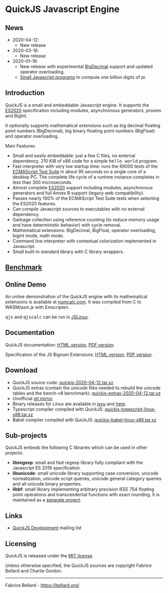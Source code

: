 <h1>QuickJS Javascript Engine</h1>

<h2>News</h2>

<ul>
  <li>2020-04-12:
    <ul>
      <li>New release</li>
    </ul>
  </li>
  <li>2020-03-16:
    <ul>
      <li>New release</li>
    </ul>
  </li>
  <li>2020-01-19:
    <ul>
      <li>New release with
    experimental <a href="https://github.com/littledan/proposal-bigdecimal">BigDecimal</a>
    support and updated operator overloading.</li>
      <li><a href="https://bellard.org/quickjs/pi.html">Small Javascript programs</a> to compute
      one billion digits of pi.</li>
    </ul>
  </li>
</ul>

<h2>Introduction</h2>

QuickJS is a small and embeddable Javascript engine. It supports the
<a href="https://tc39.github.io/ecma262/">ES2020</a> specification
including modules, asynchronous generators, proxies and BigInt.
<p>
It optionally supports mathematical extensions such as big decimal
floating point numbers (BigDecimal), big binary floating point numbers
(BigFloat) and operator overloading.
<p>
Main Features:
<ul>

<li> Small and easily embeddable: just a few C files, no external
dependency, 210 KiB of x86 code for a simple <tt>hello world</tt>
program.</li>

<li> Fast interpreter with very low startup time: runs the 69000 tests
of the <a href="https://github.com/tc39/test262">ECMAScript Test
Suite</a> in about 95 seconds on a single core of a desktop PC. The
complete life cycle of a runtime instance completes in less than 300
microseconds.</li>

<li> Almost
  complete <a href="https://tc39.github.io/ecma262/">ES2020</a>
  support including modules, asynchronous generators and full Annex B
  support (legacy web compatibility).</li>

<li>Passes nearly 100% of the ECMAScript Test Suite tests when selecting the ES2020 features.</li>

<li> Can compile Javascript sources to executables with no external dependency.</li>

<li> Garbage collection using reference counting (to reduce memory usage
  and have deterministic behavior) with cycle removal.</li>

<li> Mathematical extensions: BigDecimal, BigFloat, operator overloading, bigint mode, math mode.</li>

<li> Command line interpreter with contextual colorization implemented in Javascript.</li>

<li> Small built-in standard library with C library wrappers.</li>

</ul>

<h2><a href="https://bellard.org/quickjs/bench.html">Benchmark</a></h2>

<h2>Online Demo</h2>

An online demonstration of the QuickJS engine with its mathematical
extensions is available
at <a href="http://numcalc.com">numcalc.com</a>. It was compiled from
C to WASM/asm.js with Emscripten.
<p>
<tt>qjs</tt> and <tt>qjscalc</tt> can be run in <a href="https://bellard.org/jslinux/vm.html?url=buildroot-x86.cfg">JSLinux</a>.

<h2>Documentation</h2>

QuickJS documentation: <a href="https://bellard.org/quickjs/quickjs.html">HTML version</a>,
<a href="https://bellard.org/quickjs/quickjs.pdf">PDF version</a>.
<p>
Specification of the JS Bignum Extensions: <a href="https://bellard.org/quickjs/jsbignum.html">HTML
version</a>, <a href="https://bellard.org/quickjs/jsbignum.pdf">PDF version</a>.

<h2>Download</h2>

<ul>
  <li>
    QuickJS source code: <a href="https://bellard.org/quickjs/quickjs-2020-04-12.tar.xz">quickjs-2020-04-12.tar.xz</a></li>
  <li>
    QuickJS extras (contain the unicode files needed to rebuild the unicode tables and the bench-v8 benchmark): <a href="https://bellard.org/quickjs/quickjs-extras-2020-04-12.tar.xz">quickjs-extras-2020-04-12.tar.xz</a>
  </li>
  <li>
    Unofficial <a href="https://github.com/horhof/quickjs">git mirror</a>.
  </li>
  <li>
    Binary releases for Linux are available in <a href="https://github.com/GoogleChromeLabs/jsvu">jsvu</a> and <a href="https://bellard.org/quickjs/binary_releases">here</a>.
  </li>
  <li>
    Typescript compiler compiled with QuickJS: <a href="https://bellard.org/quickjs/quickjs-typescript-linux-x86.tar.xz">quickjs-typescript-linux-x86.tar.xz</a>
  </li>
  <li>
    Babel compiler compiled with QuickJS: <a href="https://bellard.org/quickjs/quickjs-babel-linux-x86.tar.xz">quickjs-babel-linux-x86.tar.xz</a>
  </li>
</ul>

<h2>Sub-projects</h2>

QuickJS embeds the following C libraries which can be used in other
projects:
<ul>
  <li><b>libregexp</b>: small and fast regexp library fully compliant with the Javascript ES 2019 specification.</li>
  <li><b>libunicode</b>: small unicode library supporting case
conversion, unicode normalization, unicode script queries, unicode
general category queries and all unicode binary properties.</li>
  <li><b>libbf</b>: small library implementing arbitrary precision
    IEEE 754 floating point operations and transcendental functions with
    exact rounding. It is maintained as a <a href="https://bellard.org/libbf">separate project</a>.
  </li>
</ul>

<h2>Links</h2>

<ul>
  <li><a href="https://www.freelists.org/list/quickjs-devel">QuickJS Development</a> mailing list</li>
</ul>

<h2>Licensing</h2>

QuickJS is released under
the <a href="https://opensource.org/licenses/MIT">MIT license</a>.
<p>
Unless otherwise specified, the QuickJS sources are copyright Fabrice
Bellard and Charlie Gordon.

<hr>
Fabrice Bellard - <a href="https://bellard.org">https://bellard.org/</a>
